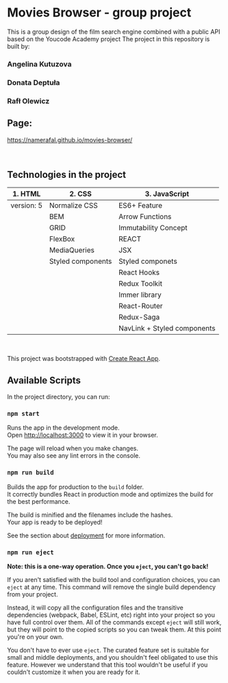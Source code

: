 # Movies Browser - group project

This is a group design of the film search engine combined with a public API based on the Youcode Academy project
The project in this repository is built by:
### Angelina Kutuzova
### Donata Deptuła
### Rafł Olewicz




## Page:
 https://namerafal.github.io/movies-browser/

 <br>

## Technologies in the project

   |     1. HTML       |     2. CSS        |   3. JavaScript   |
   |-------------------|-------------------|-------------------|
   |    version: 5     |   Normalize CSS   |  ES6+ Feature     |
   |                   |   BEM             |  Arrow Functions  |
   |                   |   GRID            |  Immutability Concept |
   |                   |   FlexBox         |  REACT            |
   |                   |   MediaQueries    |  JSX              |
   |                   |   Styled components| Styled componets                  |
   |                   |                   |  React Hooks      |
   |                   |                   |  Redux Toolkit    |
   |                   |                   |  Immer library    |
   |                   |                   |  React-Router     |
   |                   |                   |  Redux-Saga    |
   |                   |                   |  NavLink + Styled components    |


<br>

This project was bootstrapped with [Create React App](https://github.com/facebook/create-react-app).

## Available Scripts

In the project directory, you can run:

### `npm start`

Runs the app in the development mode.\
Open [http://localhost:3000](http://localhost:3000) to view it in your browser.

The page will reload when you make changes.\
You may also see any lint errors in the console.

### `npm run build`

Builds the app for production to the `build` folder.\
It correctly bundles React in production mode and optimizes the build for the best performance.

The build is minified and the filenames include the hashes.\
Your app is ready to be deployed!

See the section about [deployment](https://facebook.github.io/create-react-app/docs/deployment) for more information.

### `npm run eject`

**Note: this is a one-way operation. Once you `eject`, you can't go back!**

If you aren't satisfied with the build tool and configuration choices, you can `eject` at any time. This command will remove the single build dependency from your project.

Instead, it will copy all the configuration files and the transitive dependencies (webpack, Babel, ESLint, etc) right into your project so you have full control over them. All of the commands except `eject` will still work, but they will point to the copied scripts so you can tweak them. At this point you're on your own.

You don't have to ever use `eject`. The curated feature set is suitable for small and middle deployments, and you shouldn't feel obligated to use this feature. However we understand that this tool wouldn't be useful if you couldn't customize it when you are ready for it.
